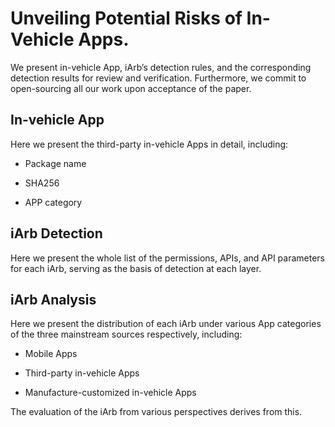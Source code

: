 # Unveiling Potential Risks of In-Vehicle Apps.

We present in-vehicle App, iArb’s detection rules, and the corresponding detection results for review and verification. Furthermore, we commit to open-sourcing all our work upon acceptance of the paper.

## In-vehicle App

Here we present the third-party in-vehicle Apps in detail, including:

* Package name

* SHA256

* APP category

## iArb Detection

Here we present the whole list of the permissions, APIs, and API parameters for each iArb, serving as the basis of detection at each layer. 

## iArb Analysis

Here we present the distribution of each iArb under various App categories of the three mainstream sources respectively, including: 

* Mobile Apps

* Third-party in-vehicle Apps

* Manufacture-customized in-vehicle Apps

The evaluation of the iArb from various perspectives derives from this.

